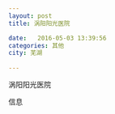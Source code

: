```yaml
--- 
layout: post 
title: 涡阳阳光医院

date:   2016-05-03 13:39:56 
categories: 其他  
city: 芜湖
  
--- 
```

   
涡阳阳光医院

信息

